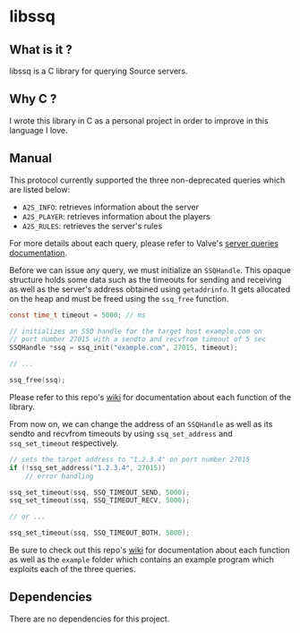 # libssq

## What is it ?

libssq is a C library for querying Source servers.

## Why C ?

I wrote this library in C as a personal project in order to improve in this language I love.

## Manual

This protocol currently supported the three non-deprecated queries which are listed below:
- `A2S_INFO`: retrieves information about the server
- `A2S_PLAYER`: retrieves information about the players
- `A2S_RULES`: retrieves the server's rules

For more details about each query, please refer to Valve's [server queries documentation](https://developer.valvesoftware.com/wiki/Server_queries).

Before we can issue any query, we must initialize an `SSQHandle`. This opaque structure holds some data such as the timeouts for sending and receiving as well as the server's address obtained using `getaddrinfo`. It gets allocated on the heap and must be freed using the `ssq_free` function.

```c
const time_t timeout = 5000; // ms

// initializes an SSQ handle for the target host example.com on
// port number 27015 with a sendto and recvfrom timeout of 5 sec
SSQHandle *ssq = ssq_init("example.com", 27015, timeout);

// ...

ssq_free(ssq);
```

Please refer to this repo's [wiki](https://github.com/BinaryAlien/libssq/wiki) for documentation about each function of the library.

From now on, we can change the address of an `SSQHandle` as well as its sendto and recvfrom timeouts by using `ssq_set_address` and `ssq_set_timeout` respectively.

```c
// sets the target address to "1.2.3.4" on port number 27015
if (!ssq_set_address("1.2.3.4", 27015))
    // error handling

ssq_set_timeout(ssq, SSQ_TIMEOUT_SEND, 5000);
ssq_set_timeout(ssq, SSQ_TIMEOUT_RECV, 5000);

// or ...

ssq_set_timeout(ssq, SSQ_TIMEOUT_BOTH, 5000);
```

Be sure to check out this repo's [wiki](https://github.com/BinaryAlien/libssq/wiki) for documentation about each function as well as the `example` folder which contains an example program which exploits each of the three queries.

## Dependencies

There are no dependencies for this project.